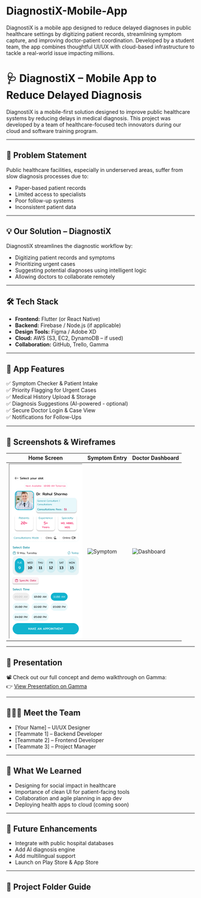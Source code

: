 # DiagnostiX-Mobile-App
DiagnostiX is a mobile app designed to reduce delayed diagnoses in public healthcare settings by digitizing patient records, streamlining symptom capture, and improving doctor-patient coordination. Developed by a student team, the app combines thoughtful UI/UX with cloud-based infrastructure to tackle a real-world issue impacting millions.
# 🩺 DiagnostiX – Mobile App to Reduce Delayed Diagnosis

DiagnostiX is a mobile-first solution designed to improve public healthcare systems by reducing delays in medical diagnosis. This project was developed by a team of healthcare-focused tech innovators during our cloud and software training program.

---

## 📌 Problem Statement

Public healthcare facilities, especially in underserved areas, suffer from slow diagnosis processes due to:
- Paper-based patient records
- Limited access to specialists
- Poor follow-up systems
- Inconsistent patient data

---

## 💡 Our Solution – DiagnostiX

DiagnostiX streamlines the diagnostic workflow by:
- Digitizing patient records and symptoms
- Prioritizing urgent cases
- Suggesting potential diagnoses using intelligent logic
- Allowing doctors to collaborate remotely

---

## 🛠️ Tech Stack

- **Frontend:** Flutter (or React Native)
- **Backend:** Firebase / Node.js (if applicable)
- **Design Tools:** Figma / Adobe XD
- **Cloud:** AWS (S3, EC2, DynamoDB – if used)
- **Collaboration:** GitHub, Trello, Gamma

---

## 📲 App Features

✅ Symptom Checker & Patient Intake  
✅ Priority Flagging for Urgent Cases  
✅ Medical History Upload & Storage  
✅ Diagnosis Suggestions (AI-powered - optional)  
✅ Secure Doctor Login & Case View  
✅ Notifications for Follow-Ups

---

## 📸 Screenshots & Wireframes

| Home Screen | Symptom Entry | Doctor Dashboard |
|-------------|----------------|-------------------|
| ![Home](https://github.com/PhelelaniS1/DiagnostiX-Mobile-App/blob/17bcc9e9cb666539192bd0e2288a4c5abd7e8fa2/Doctor's%20profile.png) | ![Symptom](assets/screenshots/symptom-entry.png) | ![Dashboard](assets/screenshots/doctor-dashboard.png) |

---

## 🎥 Presentation

📽️ Check out our full concept and demo walkthrough on Gamma:  
👉 [View Presentation on Gamma](https://gamma.app/docs/DiagnostiX-App-e70wugaixz0vqaf?mode=doc)

---

## 👩🏽‍💻 Meet the Team

- [Your Name] – UI/UX Designer  
- [Teammate 1] – Backend Developer  
- [Teammate 2] – Frontend Developer  
- [Teammate 3] – Project Manager

---

## 🧠 What We Learned

- Designing for social impact in healthcare  
- Importance of clean UI for patient-facing tools  
- Collaboration and agile planning in app dev  
- Deploying health apps to cloud (coming soon)

---

## 🚀 Future Enhancements

- Integrate with public hospital databases  
- Add AI diagnosis engine  
- Add multilingual support  
- Launch on Play Store & App Store  

---

## 📁 Project Folder Guide

